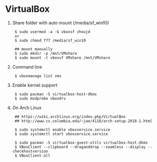 VirtualBox
==========

1. Share folder with auto mount (/media/sf_win10)
   
        $ sudo usermod -a -G vboxsf zhoujd
        or
        $ sudo chmod 777 /media/sf_win10

        ## mount manually
        $ sudo mkdir -p /mnt/VMshare 
        $ sudo mount -t vboxsf VMshare /mnt/VMshare

2. Command line

        $ vboxmanage list vms
        

3. Enable kernel support

        $ sudo pacman -S virtualbox-host-dkms
        $ sudo modprobe vboxdrv

4. On Arch Linux

        ## https://wiki.archlinux.org/index.php/VirtualBox
        ## http://www.cs.columbia.edu/~jae/4118/arch-setup-2018-1.html

        $ sudo systemctl enable vboxservice.service
        $ sudo systemctl start vboxservice.service

        $ sudo pacman -S virtualbox-guest-utils virtualbox-host-dkms
        $ VBoxClient --clipboard --draganddrop --seamless --display --checkhostversion
        $ VBoxClient-all
